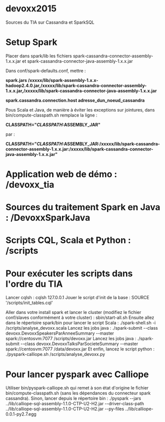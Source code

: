 # devoxx2015
Sources du TIA sur Cassandra et SparkSQL

# Setup Spark
Placer dans spark/lib les fichiers spark-cassandra-connector-assembly-1.x.x.jar et spark-cassandra-connector-java-assembly-1.x.x.jar

Dans conf/spark-defaults.conf, mettre : 

**spark.jars              /xxxxx/lib/spark-assembly-1.x.x-hadoop2.4.0.jar,/xxxxx/lib/spark-cassandra-connector-assembly-1.x.x.jar,/xxxxx/lib/spark-cassandra-connector-java-assembly-1.x.x.jar**

**spark.cassandra.connection.host adresse_dun_noeud_cassandra**

Pous Scala et Java, de manière à éviter les exceptions sur jointures, dans bin/compute-classpath.sh remplace la ligne : 

**CLASSPATH="$CLASSPATH:$ASSEMBLY_JAR"**

par : 

**CLASSPATH="$CLASSPATH:$ASSEMBLY_JAR:/xxxxx/lib/spark-cassandra-connector-assembly-1.x.x.jar:/xxxxx/lib/spark-cassandra-connector-java-assembly-1.x.x.jar"**


# Application web de démo : /devoxx_tia

# Sources du traitement Spark en Java : /DevoxxSparkJava

# Scripts CQL, Scala et Python : /scripts

# Pour exécuter les scripts dans l'ordre du TIA

Lancer cqlsh : cqlsh 127.0.0.1
Jouer le script d'init de la base : SOURCE '/scripts/init_tables.cql'

Aller dans votre install spark et lancer le cluster (modifiez le fichier conf/slaves conformément à votre cluster) : sbin/start-all.sh
Ensuite allez dans le répertoire spark/bin pour lancer le script Scala : ./spark-shell.sh -i /scripts/analyse_devoxx.scala
Lancez les jobs java : ./spark-submit --class devoxx.DevoxxSpeakersParAnneeSummary --master spark://centosvm:7077 /scripts/devoxx.jar
Lancez les jobs java : ./spark-submit --class devoxx.DevoxxTalksParSocieteSummary --master spark://centosvm:7077 /data/devoxx.jar
Et enfin, lancez le script python : ./pyspark-calliope.sh /scripts/analyse_devoxx.py 

# Pour lancer pyspark avec Calliope

Utiliser bin/pyspark-calliope.sh qui remet à son état d'origine le fichier bin/compute-classpath.sh (sans les dépendances du connecteur spark cassandra).
Sinon, lancer depuis le répertoire bin : ./pyspark --jars ../lib/calliope-sql-assembly-1.1.0-CTP-U2-H2.jar --driver-class-path ../lib/calliope-sql-assembly-1.1.0-CTP-U2-H2.jar  --py-files ../lib/calliope-0.0.1-py2.7.egg
